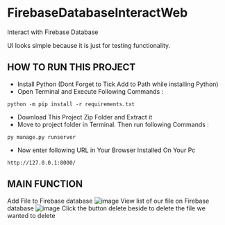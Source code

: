 # FirebaseDatabaseInteractWeb
Interact with Firebase Database

UI looks simple because it is just for testing functionality.
## HOW TO RUN THIS PROJECT
- Install Python (Dont Forget to Tick Add to Path while installing Python)
- Open Terminal and Execute Following Commands :
```
python -m pip install -r requirements.txt
```
- Download This Project Zip Folder and Extract it
- Move to project folder in Terminal. Then run following Commands :
```
py manage.py runserver
```
- Now enter following URL in Your Browser Installed On Your Pc
```
http://127.0.0.1:8000/
```
## MAIN FUNCTION
Add File to Firebase database 
![image](https://github.com/hnoi171102/ARWeb/assets/46141589/aecd74ef-f279-4a1f-b62d-facfa28baeea)
View list of our file on Firebase database 
![image](https://github.com/hnoi171102/ARWeb/assets/46141589/b5bf6976-0590-484d-8127-171ac8c09fdd)
Click the button delete beside to delete the file we wanted to delete
